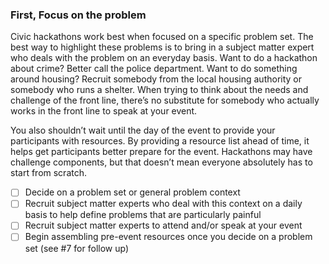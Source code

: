### First, Focus on the problem

Civic hackathons work best when focused on a specific problem set. The best way to highlight these problems is to bring in a subject matter expert who deals with the problem on an everyday basis. Want to do a hackathon about crime? Better call the police department. Want to do something around housing? Recruit somebody from the local housing authority or somebody who runs a shelter. When trying to think about the needs and challenge of the front line, there’s no substitute for somebody who actually works in the front line to speak at your event.

You also shouldn’t wait until the day of the event to provide your participants with resources. By providing a resource list ahead of time, it helps get participants better prepare for the event. Hackathons may have challenge components, but that doesn’t mean everyone absolutely has to start from scratch.

- [ ]  Decide on a problem set or general problem context 
- [ ] Recruit subject matter experts who deal with this context on a daily basis to help define problems that are particularly painful 
- [ ] Recruit subject matter experts to attend and/or speak at your event
- [ ] Begin assembling pre-event resources once you decide on a problem set (see #7 for follow up)

